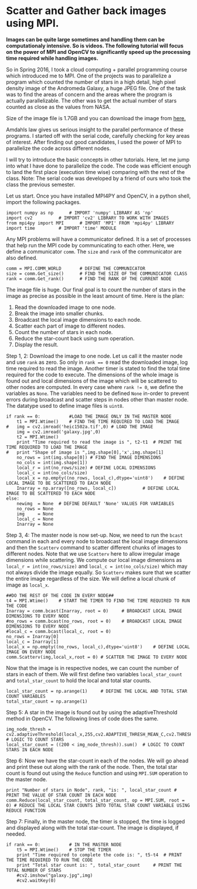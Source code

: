 # Scatter and Gather back images using MPI.
<b> Images can be quite large sometimes and handling them can be computationaly intensive. So is videos. The following tutorial will focus on the power of MPI and OpenCV to significantly speed up the processing time required while handling images. </b>

So in Spring 2016, I took a cloud computing + parallel programming course which introduced me to MPI. One of the projects was to parallelize a program which counted the number of stars in a high detail, high pixel density image of the Andromeda Galaxy, a huge JPEG file. One of the task was to find the areas of concern and the areas where the program is actually parallelizable. The other was to get the actual number of stars counted as close as the values from NASA.

Size of the image file is 1.7GB and you can download the image from [here.](http://www.spacetelescope.org/static/archives/images/publicationtiff40k/heic1502a.tif)

Amdahls law gives us serious insight to the parallel performance of these programs. I started off with the serial code, carefully checking for key areas of interest. After finding out good candidates, I used the power of MPI to parallelize the code across different nodes.

I will try to introduce the basic concepts in other tutorials. Here, let me jump into what I have done to parallelize the code. The code was efficient enough to land the first place (execution time wise) comparing with the rest of the class. Note: The serial code was developed by a friend of ours who took the class the previous semester. 

Let us start.
Once you have installed MPI4PY and OpenCV, in a python shell, import the following packages.
```
import numpy as np		# IMPORT 'numpy' LIBRARY AS 'np'
import cv2			# IMPORT 'cv2' LIBRARY TO WORK WITH IMAGES
from mpi4py import MPI		# IMPORT 'MPI' FROM 'mpi4py' LIBRARY
import time			# IMPORT 'time' MODULE
```

Any MPI problems will have a communicator defined. It is a set of processes that help run the MPI code by communicating to each other. Here, we define a communicator `comm`. The `size` and `rank` of the communicator are also defined. 
```
comm = MPI.COMM_WORLD		# DEFINE THE COMMUNICATOR
size = comm.Get_size()		# FIND THE SIZE OF THE COMMUNICATOR CLASS
rank = comm.Get_rank()		# FIND THE RANK OF THE CURRENT NODE
```

The image file is huge. Our final goal is to count the number of stars in the image as precise as possible in the least amount of time. Here is the plan: 
1.	Read the downloaded image to one node.
2.	Break the image into smaller chunks.
3.	Broadcast the local image dimensions to each node.
4.	Scatter each part of image to different nodes.
5.	Count the number of stars in each node.
6.	Reduce the star-count back using sum operation.
7.	Display the result.

Step 1, 2: Download the image to one node. Let us call it the master node and use `rank` as zero. So only in `rank == 0` read the downloaded image, log time required to read the image. Another timer is stated to find the total time required for the code to execute. The dimensions of the whole image is found out and local dimensions of the image which will be scattered to other nodes are computed. In every case where `rank != 0`, we define the variables as `None`. The variables need to be defined `None` in-order to prevent errors during broadcast and scatter steps in nodes other than master node. The datatype used to define image files is `uint8`.
```
if rank == 0:			#LOAD THE IMAGE ONLY IN THE MASTER NODE
	t1 = MPI.Wtime()	# FIND THE TIME REQUIRED TO LOAD THE IMAGE
#	img = cv2.imread('heic1502a.tif',0)	# LOAD THE IMAGE 
	img = cv2.imread('galaxy.jpg',0)
	t2 = MPI.Wtime()
	print "Time required to read the image is ", t2-t1	# PRINT THE TIME REQUIRED TO LOAD THE IMAGE
#	print "Shape of image is ",img.shape[0],'x',img.shape[1]
	no_rows = int(img.shape[0])	# FIND THE IMAGE DIMENSIONS
	no_cols = int(img.shape[1])
	local_r = int(no_rows/size)	# DEFINE LOCAL DIMENSIONS
	local_c = int(no_cols/size)
	local_x = np.empty((no_rows, local_c),dtype='uint8')	# DEFINE LOCAL IMAGE TO BE SCATTERED TO EACH NODE
	Inarray = np.array([no_rows, local_c])			# DEFINE LOCAL IMAGE TO BE SCATTERED TO EACH NODE
else:	
	newimg 	= None	# DEFINE DEFAULT 'None' VALUES FOR VARIABLES
	no_rows = None
	img 	= None
	local_c = None
	Inarray = None
```
Step 3, 4: The master node is now set-up. Now, we need to run the `bcast` command in each and every node to broadcast the local image dimensions and then the `Scatterv` command to scatter different chunks of images to different nodes. Note that we use `Scatterv` here to allow irregular image dimensions while scattering. We compute our local image dimensions as `local_r = int(no_rows/size)` and `local_c = int(no_cols/size)` which may not always divide the image equally. So `Scatterv` makes sure that we scatter the entire image regardless of the size. We will define a local chunk of image as `local_x`.
```
##DO THE REST OF THE CODE IN EVERY NODE##
t4 = MPI.Wtime()	# START THE TIMER TO FIND THE TIME REQUIRED TO RUN THE CODE
Inarray = comm.bcast(Inarray, root = 0)		# BROADCAST LOCAL IMAGE DIMENSIONS TO EVERY NODE
#no_rows = comm.bcast(no_rows, root = 0)	# BROADCAST LOCAL IMAGE DIMENSIONS TO EVERY NODE
#local_c = comm.bcast(local_c, root = 0)
no_rows = Inarray[0]
local_c = Inarray[1]
local_x = np.empty((no_rows, local_c),dtype='uint8')	# DEFINE LOCAL IMAGE ON EVERY NODE
comm.Scatterv(img,local_x,root = 0)	# SCATTER THE IMAGE TO EVERY NODE
```
Now that the image is in respective nodes, we can count the number of stars in each of them. We will first define two variables `local_star_count` and `total_star_count` to hold the local and total star counts.
```
local_star_count = np.arange(1)		# DEFINE THE LOCAL AND TOTAL STAR COUNT VARIABLES
total_star_count = np.arange(1)
```
Step 5: A star in the image is found out by using the adaptiveThreshold method in OpenCV. The following lines of code does the same.
```
img_node_thresh =  cv2.adaptiveThreshold(local_x,255,cv2.ADAPTIVE_THRESH_MEAN_C,cv2.THRESH_BINARY,59,0) # LOGIC TO COUNT STARS
local_star_count = ((200 < img_node_thresh)).sum()	# LOGIC TO COUNT STARS IN EACH NODE
```
Step 6: Now we have the star-count in each of the nodes. We will go ahead and print these out along with the rank of the node. Then, the total star count is found out using the `Reduce` function and using `MPI.SUM` operation to the master node.
```
print "Number of stars in Node", rank, "is: ", local_star_count	# PRINT THE VALUE OF STAR COUNT IN EACH NODE
comm.Reduce(local_star_count, total_star_count, op = MPI.SUM, root = 0)	# REDUCE THE LOCAL STAR COUNTS INTO TOTAL STAR COUNT VARIABLE USING REDUCE FUNCTION
```
Step 7: Finally, in the master node, the timer is stopped, the time is logged and displayed along with the total star-count. The image is displayed, if needed.
```
if rank == 0:			# IN THE MASTER NODE
	t5 = MPI.Wtime()	# STOP THE TIMER
	print "Time required to complete the code is: ", t5-t4 	# PRINT THE TIME REQUIRED TO RUN THE CODE
	print "Total star count is: ", total_star_count		# PRINT THE TOTAL NUMBER OF STARS
	#cv2.imshow("galaxy.jpg",img)
	#cv2.waitKey(0)
```

